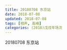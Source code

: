 ```yaml
---
title: 20180708 东京站
date: 2018-07-08
updated: 2018-07-08
tags: [相声, 高峰]
categories: (2018)戊戌年场次 
---
```

20180708 东京站

